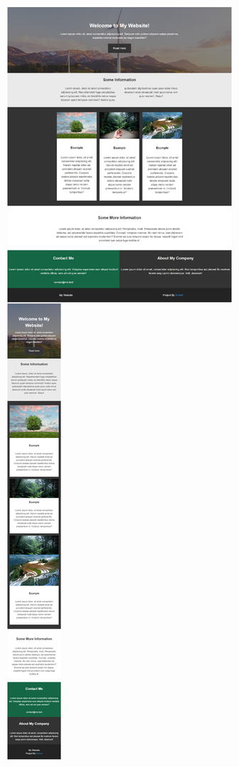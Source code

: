 ![Laptop version](screenshots/laptop-version.png?raw=true "Laptop version")
![Mobile version](screenshots/mobile-version.png?raw=true "Mobile version")